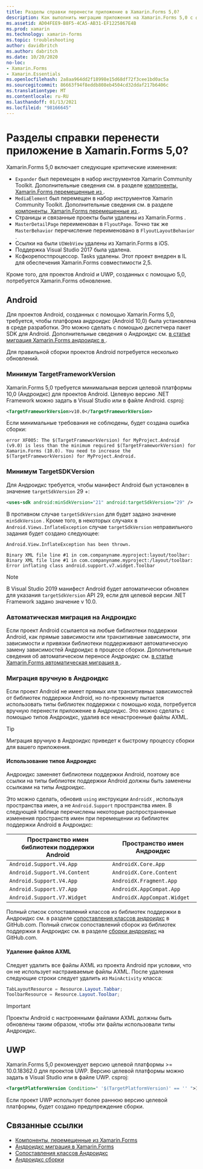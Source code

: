 ```yaml
---
title: Разделы справки перенести приложение в Xamarin.Forms 5,0?
description: Как выполнить миграцию приложения на Xamarin.Forms 5,0 с фокусировкой Android на платформе UWP.
ms.assetid: AD04FEE9-B8F5-4CA5-AB31-EF1225867E4B
ms.prod: xamarin
ms.technology: xamarin-forms
ms.topic: troubleshooting
author: davidbritch
ms.author: dabritch
ms.date: 10/20/2020
no-loc:
- Xamarin.Forms
- Xamarin.Essentials
ms.openlocfilehash: 2a8aa964dd2f18998e15d68df72f3cee1bd0ac5a
ms.sourcegitcommit: 86663f94f8eddb808eb4504cd32ddaf217b6406c
ms.translationtype: MT
ms.contentlocale: ru-RU
ms.lasthandoff: 01/13/2021
ms.locfileid: "98166645"
---
```

# <a name="how-do-i-migrate-my-app-to-no-locxamarinforms-50"></a>Разделы справки перенести приложение в Xamarin.Forms 5,0?

Xamarin.Forms 5,0 включает следующие критические изменения:

- `Expander` был перемещен в набор инструментов Xamarin Community Toolkit. Дополнительные сведения см. в разделе [компоненты, Xamarin.Forms перемещенные из ](https://github.com/xamarin/XamarinCommunityToolkit/wiki/Features-moved-from-Xamarin.Forms).
- `MediaElement` был перемещен в набор инструментов Xamarin Community Toolkit. Дополнительные сведения см. в разделе [компоненты, Xamarin.Forms перемещенные из ](https://github.com/xamarin/XamarinCommunityToolkit/wiki/Features-moved-from-Xamarin.Forms).
- Страницы и связанные проекты были удалены из Xamarin.Forms .
- `MasterDetailPage` переименован в `FlyoutPage`. Точно так же `MasterBehavior` перечисление переименовано в `FlyoutLayoutBehavior` .
- Ссылки на были `UIWebView` удалены из Xamarin.Forms в iOS.
- Поддержка Visual Studio 2017 была удалена.
- Ксфкорепостпроцессор. Tasks удалены. Этот проект внедрен в IL для обеспечения Xamarin.Forms совместимости 2,5.

Кроме того, для проектов Android и UWP, созданных с помощью 5,0, потребуется Xamarin.Forms обновление.

## <a name="android"></a>Android

Для проектов Android, созданных с помощью Xamarin.Forms 5,0, требуется, чтобы платформа андроидкс (Android 10,0) была установлена в среде разработки. Это можно сделать с помощью диспетчера пакет SDK для Android. Дополнительные сведения о Андроидкс см. [в статье миграция Xamarin.Forms андроидкс в ](~/xamarin-forms/platform/android/androidx-migration.md).

Для правильной сборки проектов Android потребуется несколько обновлений.

### <a name="minimum-targetframeworkversion"></a>Минимум TargetFrameworkVersion

Xamarin.Forms 5,0 требуется минимальная версия целевой платформы 10,0 (Андроидкс) для проектов Android. Целевую версию .NET Framework можно задать в Visual Studio или в файле Android. csproj:

```xml
<TargetFrameworkVersion>v10.0</TargetFrameworkVersion>
```

Если минимальные требования не соблюдены, будет создана ошибка сборки:

```
error XF005: The $(TargetFrameworkVersion) for MyProject.Android (v9.0) is less than the minimum required $(TargetFrameworkVersion) for Xamarin.Forms (10.0). You need to increase the $(TargetFrameworkVersion) for MyProject.Android.
```

### <a name="minimum-targetsdkversion"></a>Минимум TargetSDKVersion

Для Андроидкс требуется, чтобы манифест Android был установлен в значение `targetSdkVersion` 29 +:

```xml
<uses-sdk android:minSdkVersion="21" android:targetSdkVersion="29" />
```

В противном случае `targetSdkVersion` для будет задано значение `minSdkVersion` . Кроме того, в некоторых случаях в `Android.Views.InflateException` случае `targetSdkVersion` неправильного задания будет создано следующее:

```
Android.View.InflateException has been thrown.

Binary XML file line #1 in com.companyname.myproject:layout/toolbar: Binary XML file line #1 in com.companyname.myproject:/layout/toolbar: Error inflating class android.support.v7.widget.Toolbar
```

> [!NOTE]
> В Visual Studio 2019 манифест Android будет автоматически обновлен для указания `targetSdkVersion` API 29, если для целевой версии .NET Framework задано значение v 10.0.

### <a name="automatic-migration-to-androidx"></a>Автоматическая миграция на Андроидкс

Если проект Android ссылается на любые библиотеки поддержки Android, как прямые зависимости или транзитивные зависимости, эти зависимости и привязки библиотеки поддерживают автоматическую замену зависимостей Андроидкс в процессе сборки. Дополнительные сведения об автоматическом переносе Андроидкс см. [в статье Xamarin.Forms автоматическая миграция в ](~/xamarin-forms/platform/android/androidx-migration.md#automatic-migration-in-xamarinforms).

### <a name="manual-migration-to-androidx"></a>Миграция вручную в Андроидкс

Если проект Android не имеет прямых или транзитивных зависимостей от библиотек поддержки Android, но по-прежнему пытается использовать типы библиотек поддержки с помощью кода, потребуется вручную перенести приложение в Андроидкс. Это можно сделать с помощью типов Андроидкс, удалив все ненастроенные файлы AXML.

> [!TIP]
> Миграция вручную в Андроидкс приведет к быстрому процессу сборки для вашего приложения.

#### <a name="use-androidx-types"></a>Использование типов Андроидкс

Андроидкс заменяет библиотеки поддержки Android, поэтому все ссылки на типы библиотек поддержки Android должны быть заменены ссылками на типы Андроидкс.

Это можно сделать, обновив `using` инструкции `AndroidX` , используя пространства имен, а не `Android.Support` пространства имен. В следующей таблице перечислены некоторые распространенные изменения пространств имен при перемещении из библиотек поддержки Android в Андроидкс:

| Пространство имен библиотеки поддержки Android | Пространство имен Андроидкс |
| --- | --- |
| `Android.Support.V4.App` | `AndroidX.Core.App` |
| `Android.Support.V4.Content` | `AndroidX.Core.Content` |
| `Android.Support.V4.App` | `AndroidX.Fragment.App` |
| `Android.Support.V7.App` | `AndroidX.AppCompat.App` |
| `Android.Support.V7.Widget` | `AndroidX.AppCompat.Widget` |

Полный список сопоставлений классов из библиотек поддержки в Андроидкс см. в разделе [сопоставления классов андроидкс](https://github.com/xamarin/AndroidX/blob/master/mappings/androidx-class-mapping.csv) в GitHub.com. Полный список сопоставлений сборок из библиотек поддержки в Андроидкс см. в разделе [сборки андроидкс](https://github.com/xamarin/AndroidX/blob/master/mappings/androidx-assemblies.csv) на GitHub.com.

#### <a name="remove-axml-files"></a>Удаление файлов AXML

Следует удалить все файлы AXML из проекта Android при условии, что он не использует настраиваемые файлы AXML. После удаления следующие строки следует удалить из `MainActivity` класса:

```csharp
TabLayoutResource = Resource.Layout.Tabbar;
ToolbarResource = Resource.Layout.Toolbar;
```

> [!IMPORTANT]
> Проекты Android с настроенными файлами AXML должны быть обновлены таким образом, чтобы эти файлы использовали типы Андроидкс.

## <a name="uwp"></a>UWP

Xamarin.Forms 5,0 рекомендует версию целевой платформы >= 10.0.18362.0 для проектов UWP. Версию целевой платформы можно задать в Visual Studio или в файле UWP. csproj:

```xml
<TargetPlatformVersion Condition=" '$(TargetPlatformVersion)' == '' ">10.0.18362.0</TargetPlatformVersion>
```

Если проект UWP использует более раннюю версию целевой платформы, будет создано предупреждение сборки.

## <a name="related-links"></a>Связанные ссылки

- [Компоненты, перемещенные из Xamarin.Forms](https://github.com/xamarin/XamarinCommunityToolkit/wiki/Features-moved-from-Xamarin.Forms)
- [Андроидкс миграция в Xamarin.Forms](~/xamarin-forms/platform/android/androidx-migration.md)
- [Сопоставления классов Андроидкс](https://github.com/xamarin/AndroidX/blob/master/mappings/androidx-class-mapping.csv)
- [Андроидкс сборки](https://github.com/xamarin/AndroidX/blob/master/mappings/androidx-assemblies.csv)
